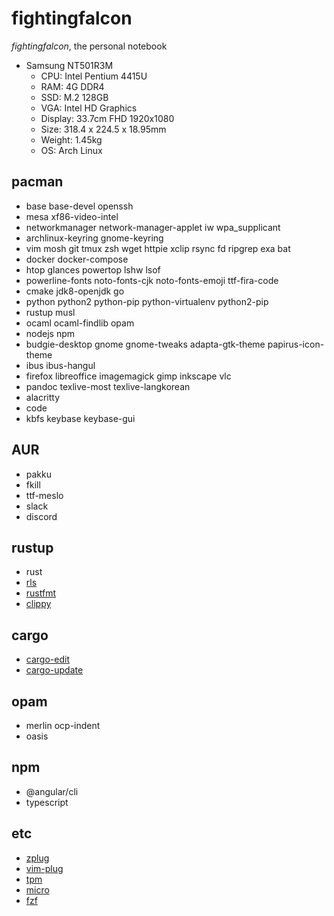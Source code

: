 # fightingfalcon

_fightingfalcon_, the personal notebook

- Samsung NT501R3M
  - CPU: Intel Pentium 4415U
  - RAM: 4G DDR4
  - SSD: M.2 128GB
  - VGA: Intel HD Graphics
  - Display: 33.7cm FHD 1920x1080
  - Size: 318.4 x 224.5 x 18.95mm
  - Weight: 1.45kg
  - OS: Arch Linux

## pacman

- base base-devel openssh
- mesa xf86-video-intel
- networkmanager network-manager-applet iw wpa_supplicant
- archlinux-keyring gnome-keyring
- vim mosh git tmux zsh wget httpie xclip rsync fd ripgrep exa bat
- docker docker-compose
- htop glances powertop lshw lsof
- powerline-fonts noto-fonts-cjk noto-fonts-emoji ttf-fira-code
- cmake jdk8-openjdk go
- python python2 python-pip python-virtualenv python2-pip
- rustup musl
- ocaml ocaml-findlib opam
- nodejs npm
- budgie-desktop gnome gnome-tweaks adapta-gtk-theme papirus-icon-theme
- ibus ibus-hangul
- firefox libreoffice imagemagick gimp inkscape vlc
- pandoc texlive-most texlive-langkorean
- alacritty
- code
- kbfs keybase keybase-gui

## AUR

- pakku
- fkill
- ttf-meslo
- slack
- discord

## rustup

- rust
- [rls](https://github.com/rust-lang-nursery/rls)
- [rustfmt](https://github.com/rust-lang-nursery/rustfmt)
- [clippy](https://github.com/rust-lang-nursery/rust-clippy)

## cargo

- [cargo-edit](https://github.com/killercup/cargo-edit)
- [cargo-update](https://github.com/nabijaczleweli/cargo-update)

## opam

- merlin ocp-indent
- oasis

## npm

- @angular/cli
- typescript

## etc

- [zplug](https://github.com/zplug/zplug)
- [vim-plug](https://github.com/junegunn/vim-plug)
- [tpm](https://github.com/tmux-plugins/tpm)
- [micro](https://github.com/zyedidia/micro)
- [fzf](https://github.com/junegunn/fzf)
